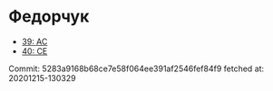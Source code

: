 # Федорчук
- [39: AC](39.md)
- [40: CE](40.md)

Commit: 5283a9168b68ce7e58f064ee391af2546fef84f9
 fetched at: 20201215-130329
